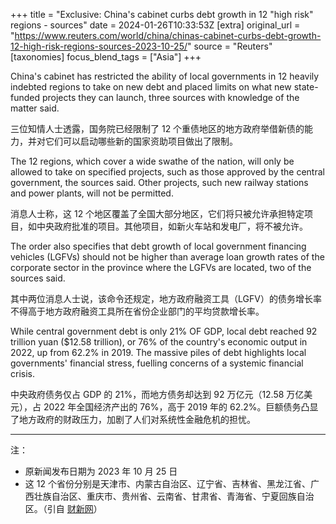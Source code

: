 +++
title = "Exclusive: China's cabinet curbs debt growth in 12 \"high risk\" regions - sources"
date = 2024-01-26T10:33:53Z
[extra]
original_url = "https://www.reuters.com/world/china/chinas-cabinet-curbs-debt-growth-12-high-risk-regions-sources-2023-10-25/"
source = "Reuters"
[taxonomies]
focus_blend_tags = ["Asia"]
+++

China's cabinet has restricted the ability of local governments in 12 heavily indebted regions to take on new debt and placed limits on what new state-funded projects they can launch, three sources with knowledge of the matter said.

三位知情人士透露，国务院已经限制了 12 个重债地区的地方政府举借新债的能力，并对它们可以启动哪些新的国家资助项目做出了限制。

The 12 regions, which cover a wide swathe of the nation, will only be allowed to take on specified projects, such as those approved by the central government, the sources said. Other projects, such new railway stations and power plants, will not be permitted.

消息人士称，这 12 个地区覆盖了全国大部分地区，它们将只被允许承担特定项目，如中央政府批准的项目。其他项目，如新火车站和发电厂，将不被允许。

The order also specifies that debt growth of local government financing vehicles (LGFVs) should not be higher than average loan growth rates of the corporate sector in the province where the LGFVs are located, two of the sources said.

其中两位消息人士说，该命令还规定，地方政府融资工具（LGFV）的债务增长率不得高于地方政府融资工具所在省份企业部门的平均贷款增长率。

While central government debt is only 21% OF GDP, local debt reached 92 trillion yuan ($12.58 trillion), or 76% of the country's economic output in 2022, up from 62.2% in 2019. The massive piles of debt highlights local governments' financial stress, fuelling concerns of a systemic financial crisis.

中央政府债务仅占 GDP 的 21%，而地方债务却达到 92 万亿元（12.58 万亿美元），占 2022 年全国经济产出的 76%，高于 2019 年的 62.2%。巨额债务凸显了地方政府的财政压力，加剧了人们对系统性金融危机的担忧。

---

注：

- 原新闻发布日期为 2023 年 10 月 25 日
- 这 12 个省份分别是天津市、内蒙古自治区、辽宁省、吉林省、黑龙江省、广西壮族自治区、重庆市、贵州省、云南省、甘肃省、青海省、宁夏回族自治区。（引自 [财新网](https://economy.caixin.com/2024-01-23/102159360.html)）
